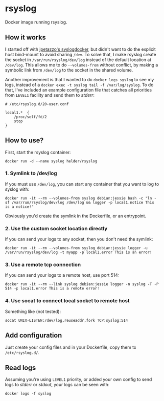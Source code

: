 # rsyslog

Docker image running rsyslog.


## How it works

I started off with [jpetazzo's syslogdocker](http://jpetazzo.github.io/2014/08/24/syslog-docker/), but didn't want to do the explicit host bind-mount to avoid sharing `/dev`. To solve that, I make rsyslog create the socket in `/var/run/rsyslog/dev/log` instead of the default location at `/dev/log`. This allows me to do `--volumes-from` without conflict, by making a symbolic link from `/dev/log` to the socket in the shared volume.

Another improvement is that I wanted to do `docker logs syslog` to see my logs, instead of a `docker exec -t syslog tail -f /var/log/syslog`. To do that, I've included an example configuration file that catches all priorities from `LEVEL1` facility and send them to *stderr*:

    # /etc/rsyslog.d/20-user.conf

    local1.*  {
        /proc/self/fd/2
        stop
    }


## How to use?

First, start the rsyslog container:

    docker run -d --name syslog helder/rsyslog

### 1. Symlink to /dev/log

If you must use `/dev/log`, you can start any container that you want to log to syslog with:

    docker run -it --rm --volumes-from syslog debian:jessie bash -c "ln -sf /var/run/rsyslog/dev/log /dev/log && logger -p local1.notice This is a notice!"

Obviously you'd create the symlink in the Dockerfile, or an entrypoint.

### 2. Use the custom socket location directly

If you can send your logs to any socket, then you don't need the symlink:

    docker run -it --rm --volumes-from syslog debian:jessie logger -u /var/run/rsyslog/dev/log -t myapp -p local1.error This is an error!

### 3. Use a remote tcp connection

If you can send your logs to a remote host, use port 514:

    docker run -it --rm --link syslog debian:jessie logger -n syslog -T -P 514 -p local1.error This is a remote error!

### 4. Use socat to connect local socket to remote host

Something like (not tested):

    socat UNIX-LISTEN:/dev/log,reuseaddr,fork TCP:syslog:514


## Add configuration

Just create your config files and in your Dockerfile, copy them to `/etc/rsyslog.d/`.


## Read logs

Assuming you're using `LEVEL1` priority, or added your own config to send logs to *stderr* or *stdout*, your logs can be seen with:

    docker logs -f syslog
